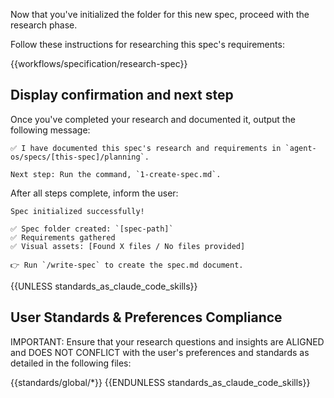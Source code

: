 Now that you've initialized the folder for this new spec, proceed with the research phase.

Follow these instructions for researching this spec's requirements:

{{workflows/specification/research-spec}}

## Display confirmation and next step

Once you've completed your research and documented it, output the following message:

```
✅ I have documented this spec's research and requirements in `agent-os/specs/[this-spec]/planning`.

Next step: Run the command, `1-create-spec.md`.
```

After all steps complete, inform the user:

```
Spec initialized successfully!

✅ Spec folder created: `[spec-path]`
✅ Requirements gathered
✅ Visual assets: [Found X files / No files provided]

👉 Run `/write-spec` to create the spec.md document.
```

{{UNLESS standards_as_claude_code_skills}}
## User Standards & Preferences Compliance

IMPORTANT: Ensure that your research questions and insights are ALIGNED and DOES NOT CONFLICT with the user's preferences and standards as detailed in the following files:

{{standards/global/*}}
{{ENDUNLESS standards_as_claude_code_skills}}
